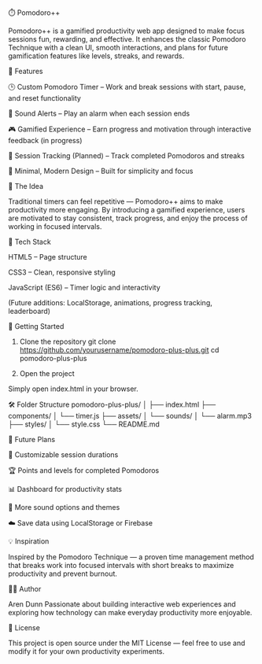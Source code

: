 ⏱️ Pomodoro++

Pomodoro++ is a gamified productivity web app designed to make focus sessions fun, rewarding, and effective. It enhances the classic Pomodoro Technique with a clean UI, smooth interactions, and plans for future gamification features like levels, streaks, and rewards.

🌟 Features

🕒 Custom Pomodoro Timer – Work and break sessions with start, pause, and reset functionality

🔔 Sound Alerts – Play an alarm when each session ends

🎮 Gamified Experience – Earn progress and motivation through interactive feedback (in progress)

💾 Session Tracking (Planned) – Track completed Pomodoros and streaks

🎨 Minimal, Modern Design – Built for simplicity and focus

🧠 The Idea

Traditional timers can feel repetitive — Pomodoro++ aims to make productivity more engaging. By introducing a gamified experience, users are motivated to stay consistent, track progress, and enjoy the process of working in focused intervals.

🧩 Tech Stack

HTML5 – Page structure

CSS3 – Clean, responsive styling

JavaScript (ES6) – Timer logic and interactivity

(Future additions: LocalStorage, animations, progress tracking, leaderboard)

🚀 Getting Started
1. Clone the repository
git clone https://github.com/yourusername/pomodoro-plus-plus.git
cd pomodoro-plus-plus

2. Open the project

Simply open index.html in your browser.

🛠️ Folder Structure
pomodoro-plus-plus/
│
├── index.html
├── components/
│   └── timer.js
├── assets/
│   └── sounds/
│       └── alarm.mp3
├── styles/
│   └── style.css
└── README.md

🔮 Future Plans

🧭 Customizable session durations

🏆 Points and levels for completed Pomodoros

📊 Dashboard for productivity stats

🎵 More sound options and themes

☁️ Save data using LocalStorage or Firebase

💡 Inspiration

Inspired by the Pomodoro Technique — a proven time management method that breaks work into focused intervals with short breaks to maximize productivity and prevent burnout.

🧑‍💻 Author

Aren Dunn
Passionate about building interactive web experiences and exploring how technology can make everyday productivity more enjoyable.

📜 License

This project is open source under the MIT License — feel free to use and modify it for your own productivity experiments.